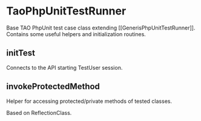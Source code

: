 <!--
author:
    - 'Konstantin Sasim'
created_at: '2015-07-02 10:25:23'
updated_at: '2015-07-02 10:25:23'
tags:
    - Guidelines
-->

TaoPhpUnitTestRunner
====================

Base TAO PhpUnit test case class extending [[GenerisPhpUnitTestRunner]]. Contains some useful helpers and initialization routines.

initTest
--------

Connects to the API starting TestUser session.

invokeProtectedMethod
---------------------

Helper for accessing protected/private methods of tested classes.<br/>

Based on ReflectionClass.


